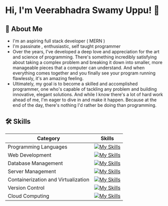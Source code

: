
# Hi, I'm Veerabhadra Swamy Uppu! 👋

## 🚀 About Me
- I'm an aspiring full stack developer ( MERN )
- I'm passinate , enthusiastic, self taught programmer
- Over the years, I've developed a deep love and appreciation for the art and science of programming. There's something incredibly satisfying about taking a complex problem and breaking it down into smaller, more manageable pieces that a computer can understand. And when everything comes together and you finally see your program running flawlessly, it's an amazing feeling.
- Ultimately, my goal is to become a skilled and accomplished programmer, one who's capable of tackling any problem and building innovative, elegant solutions. And while I know there's a lot of hard work ahead of me, I'm eager to dive in and make it happen. Because at the end of the day, there's nothing I'd rather be doing than programming.


<!-- <p align="left"> <img src="https://komarev.com/ghpvc/?username=ultra-hash&label=Profile%20views&color=0e75b6&style=flat" alt="ultra-hash" /> </p> -->

## 🛠 Skills

| Category | Skills |
| --- | --- |
| Programming Languages | [![My Skills](https://skillicons.dev/icons?i=python,javascript,php&theme=light)](https://skillicons.dev) |
| Web Development | [![My Skills](https://skillicons.dev/icons?i=html,css,react,expressjs,django&theme=light)](https://skillicons.dev) |
| Database Management | [![My Skills](https://skillicons.dev/icons?i=mysql,mongodb,sqlite&theme=light)](https://skillicons.dev) |
| Server Management | [![My Skills](https://skillicons.dev/icons?i=linux,nginx&theme=light)](https://skillicons.dev) |
| Containerization and Virtualization | [![My Skills](https://skillicons.dev/icons?i=docker&theme=light)](https://skillicons.dev) |
| Version Control | [![My Skills](https://skillicons.dev/icons?i=git&theme=light)](https://skillicons.dev) |
| Cloud Computing | [![My Skills](https://skillicons.dev/icons?i=aws,azure&theme=light)](https://skillicons.dev) |

